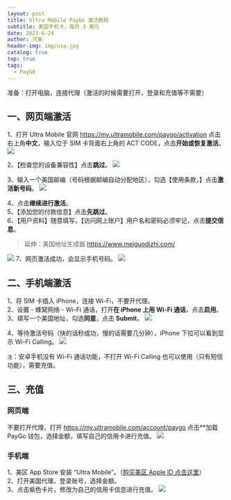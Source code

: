 ```yaml
---
layout: post
title: Ultra Mobile PayGo 激活教程
subtitle: 美国手机卡，每月 3 美元
date: 2023-6-24
author: 河東
header-img: img/usa.jpg
catalog: true
top: true
tags:
  - PayGO
---
```


准备：打开电脑，连接代理（激活的时候需要打开，登录和充值等不需要）

## 一、网页端激活

1、打开 Ultra Mobile 官网 <https://my.ultramobile.com/paygo/activation> 点击右上角**中文**，输入位于 SIM 卡背面右上角的 ACT CODE，点击**开始或恢复激活**。
![](https://i.imgur.com/v3hdUjF.png)

2、【检查您的设备兼容性】点击**跳过**。
![](https://i.imgur.com/48sRIDH.png)

3、输入一个美国邮编（号码根据邮编自动分配地区），勾选【使用条款，】点击**激活新号码**。
![](https://i.imgur.com/RUYgXPm.png)


4、点击**继续进行激活**。\
5、【添加您的付款信息】点击**先跳过**。\
6、【用户资料】随意填写，【访问网上账户】用户名和密码必须牢记，点击**提交信息**。
>延伸：美国地址生成器 <https://www.meiguodizhi.com/>

![](https://i.imgur.com/VZOvijw.png)
7、网页激活成功，会显示手机号码。
![](https://i.imgur.com/PHL1Emr.png)

## 二、手机端激活

1、将 SIM 卡插入 iPhone，连接 Wi-Fi，不要开代理。\
2、设置 - 蜂窝网络 - Wi-Fi 通话，打开**在 iPhone 上用 Wi-Fi 通话**，点击**启用**。\
3、填写一个美国地址，勾选**同意**，点击 **Submit**。
![](https://i.imgur.com/7txbPjG.jpg)

4、等待激活号码（快的话秒成功，慢的话需要几分钟），iPhone 下拉可以看到显示 Wi-Fi Calling。
![](https://i.imgur.com/4640m95.jpg)

`注`：安卓手机没有 Wi-Fi 通话功能，不打开 Wi-Fi Calling 也可以使用（只有短信功能），需要充值。

## 三、充值

### 网页端
不要打开代理，打开 <https://my.ultramobile.com/account/paygo> 点击**加载 PayGo 钱包，选择金额，填写自己的信用卡进行充值。
![](https://i.imgur.com/Kd8ojXK.png)

### 手机端
1、美区 App Store 安装 “Ultra Mobile”。（[购买美区 Apple ID 点击这里](https://ssnhd.com/2023/03/19/store)）\
2、打开美国代理，登录账号，选择金额。\
3、点击紫色卡片，修改为自己的信用卡信息进行充值。
![](https://i.imgur.com/VEJ42Ts.jpg)
